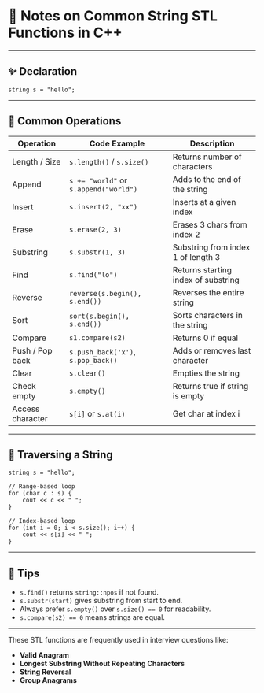 # 🧵 Notes on Common String STL Functions in C++

---

## ✨ Declaration

```
string s = "hello";
````

---

## 🔧 Common Operations

| Operation        | Code Example                          | Description                         |
| ---------------- | ------------------------------------- | ----------------------------------- |
| Length / Size    | `s.length()` / `s.size()`             | Returns number of characters        |
| Append           | `s += "world"` or `s.append("world")` | Adds to the end of the string       |
| Insert           | `s.insert(2, "xx")`                   | Inserts at a given index            |
| Erase            | `s.erase(2, 3)`                       | Erases 3 chars from index 2         |
| Substring        | `s.substr(1, 3)`                      | Substring from index 1 of length 3  |
| Find             | `s.find("lo")`                        | Returns starting index of substring |
| Reverse          | `reverse(s.begin(), s.end())`         | Reverses the entire string          |
| Sort             | `sort(s.begin(), s.end())`            | Sorts characters in the string      |
| Compare          | `s1.compare(s2)`                      | Returns 0 if equal                  |
| Push / Pop back  | `s.push_back('x')`, `s.pop_back()`    | Adds or removes last character      |
| Clear            | `s.clear()`                           | Empties the string                  |
| Check empty      | `s.empty()`                           | Returns true if string is empty     |
| Access character | `s[i]` or `s.at(i)`                   | Get char at index i                 |

---

## 🔁 Traversing a String

```
string s = "hello";

// Range-based loop
for (char c : s) {
    cout << c << " ";
}

// Index-based loop
for (int i = 0; i < s.size(); i++) {
    cout << s[i] << " ";
}
```

---

## 🧠 Tips

* `s.find()` returns `string::npos` if not found.
* `s.substr(start)` gives substring from start to end.
* Always prefer `s.empty()` over `s.size() == 0` for readability.
* `s.compare(s2) == 0` means strings are equal.

---

These STL functions are frequently used in interview questions like:

* **Valid Anagram**
* **Longest Substring Without Repeating Characters**
* **String Reversal**
* **Group Anagrams**

```

